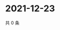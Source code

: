 # 2021-12-23

共 0 条

<!-- BEGIN WEIBO -->
<!-- 最后更新时间 Thu Dec 23 2021 02:18:10 GMT+0800 (China Standard Time) -->

<!-- END WEIBO -->

